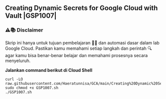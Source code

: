 Creating Dynamic Secrets for Google Cloud with Vault |GSP1007|
---
### ⚠️📚 Disclaimer

Skrip ini hanya untuk tujuan pembelajaran 🧑‍🎓 dan automasi dasar dalam lab Google Cloud. Pastikan kamu memahami setiap langkah dan perintah 🔍 agar kamu bisa benar-benar belajar dan memahami prosesnya secara menyeluruh.

**Jalankan command berikut di Cloud Shell**
```
curl -LO raw.githubusercontent.com/Haeratunnisa/GCA/main/Creating%20Dynamic%20Secrets%20for%20Google%20Cloud%20with%20Vault/GSP1007.sh
sudo chmod +x GSP1007.sh
./GSP1007.sh
